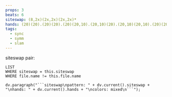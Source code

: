 ```yaml
---
props: 3
beats: 6
siteswap: (8,2x)(2x,2x)(2x,2x)*
hands: (20)(20).(20)(20).(20)(20,10).(20,10)(20).(20,10)(20,10).(20)(20).
tags:
  - sync
  - symm
  - slam
---
```


siteswap pair:
```dataview
LIST
WHERE siteswap = this.siteswap
WHERE file.name != this.file.name
```
```dataviewjs
dv.paragraph("```siteswap\npattern: " + dv.current().siteswap + "\nhands: " + dv.current().hands + "\ncolors: mixed\n```");
```
